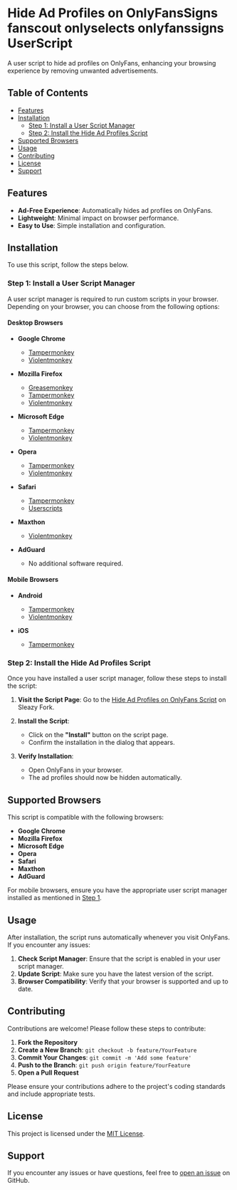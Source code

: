 #  Hide Ad Profiles on OnlyFansSigns fanscout onlyselects  onlyfanssigns  UserScript

A user script to hide ad profiles on OnlyFans, enhancing your browsing experience by removing unwanted advertisements.

## Table of Contents

- [Features](#features)
- [Installation](#installation)
  - [Step 1: Install a User Script Manager](#step-1-install-a-user-script-manager)
  - [Step 2: Install the Hide Ad Profiles Script](#step-2-install-the-hide-ad-profiles-script)
- [Supported Browsers](#supported-browsers)
- [Usage](#usage)
- [Contributing](#contributing)
- [License](#license)
- [Support](#support)

## Features

- **Ad-Free Experience**: Automatically hides ad profiles on OnlyFans.
- **Lightweight**: Minimal impact on browser performance.
- **Easy to Use**: Simple installation and configuration.

## Installation

To use this script, follow the steps below.

### Step 1: Install a User Script Manager

A user script manager is required to run custom scripts in your browser. Depending on your browser, you can choose from the following options:

#### Desktop Browsers

- **Google Chrome**
  - [Tampermonkey](https://chrome.google.com/webstore/detail/tampermonkey/dhdgffkkebhmkfjojejmpbldmpobfkfo)
  - [Violentmonkey](https://chrome.google.com/webstore/detail/violentmonkey/jinjaccalgkegednnccohejagnlnfdag)

- **Mozilla Firefox**
  - [Greasemonkey](https://addons.mozilla.org/firefox/addon/greasemonkey/)
  - [Tampermonkey](https://addons.mozilla.org/firefox/addon/tampermonkey/)
  - [Violentmonkey](https://addons.mozilla.org/firefox/addon/violentmonkey/)

- **Microsoft Edge**
  - [Tampermonkey](https://microsoftedge.microsoft.com/addons/detail/tampermonkey/dhdgffkkebhmkfjojejmpbldmpobfkfo)
  - [Violentmonkey](https://microsoftedge.microsoft.com/addons/detail/violentmonkey/jinjaccalgkegednnccohejagnlnfdag)

- **Opera**
  - [Tampermonkey](https://addons.opera.com/extensions/details/tampermonkey-beta/)
  - [Violentmonkey](https://addons.opera.com/extensions/details/violentmonkey/)

- **Safari**
  - [Tampermonkey](https://apps.apple.com/app/tampermonkey/id1482490089)
  - [Userscripts](https://apps.apple.com/app/userscripts/id1478033331)

- **Maxthon**
  - [Violentmonkey](https://violentmonkey.github.io/get-it/)

- **AdGuard**
  - No additional software required.

#### Mobile Browsers

- **Android**
  - [Tampermonkey](https://play.google.com/store/apps/details?id=dhdgffkkebhmkfjojejmpbldmpobfkfo)
  - [Violentmonkey](https://play.google.com/store/apps/details?id=org.victoruna.ViolentMonkey)

- **iOS**
  - [Tampermonkey](https://apps.apple.com/app/tampermonkey/id1482490089)

### Step 2: Install the Hide Ad Profiles Script

Once you have installed a user script manager, follow these steps to install the script:

1. **Visit the Script Page**: Go to the [Hide Ad Profiles on OnlyFans Script](https://sleazyfork.org/en/scripts/521141-hide-ad-profiles-on-onlyfanssigns/code) on Sleazy Fork.

2. **Install the Script**:
   - Click on the **"Install"** button on the script page.
   - Confirm the installation in the dialog that appears.

3. **Verify Installation**:
   - Open OnlyFans in your browser.
   - The ad profiles should now be hidden automatically.

## Supported Browsers

This script is compatible with the following browsers:

- **Google Chrome**
- **Mozilla Firefox**
- **Microsoft Edge**
- **Opera**
- **Safari**
- **Maxthon**
- **AdGuard**

For mobile browsers, ensure you have the appropriate user script manager installed as mentioned in [Step 1](#step-1-install-a-user-script-manager).

## Usage

After installation, the script runs automatically whenever you visit OnlyFans. If you encounter any issues:

1. **Check Script Manager**: Ensure that the script is enabled in your user script manager.
2. **Update Script**: Make sure you have the latest version of the script.
3. **Browser Compatibility**: Verify that your browser is supported and up to date.

## Contributing

Contributions are welcome! Please follow these steps to contribute:

1. **Fork the Repository**
2. **Create a New Branch**: `git checkout -b feature/YourFeature`
3. **Commit Your Changes**: `git commit -m 'Add some feature'`
4. **Push to the Branch**: `git push origin feature/YourFeature`
5. **Open a Pull Request**

Please ensure your contributions adhere to the project's coding standards and include appropriate tests.

## License

This project is licensed under the [MIT License](LICENSE).

## Support

If you encounter any issues or have questions, feel free to [open an issue](https://github.com/Insomniaxd1100/-Hide-Ad-Profiles-on-OnlyFansSigns/issues) on GitHub.
